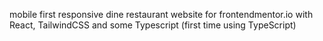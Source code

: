 mobile first responsive dine restaurant website for frontendmentor.io with React, TailwindCSS and some Typescript
(first time using TypeScript)
